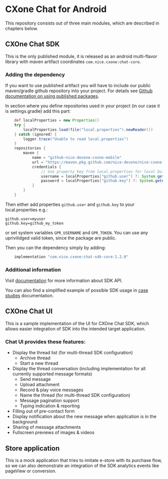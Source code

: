 # CXone Chat for Android

This repository consists out of three main modules, which are described in chapters below.

## CXOne Chat SDK

This is the only published module, it is released as an android multi-flavor library with maven artifact coordinates
`com.nice.cxone:chat-core`.

### Adding the dependency
If you want to use published artifact you will have to include our public maven/gradle github repository into your project.
For details see [Github documentation on using published packages](https://docs.github.com/en/packages/working-with-a-github-packages-registry/working-with-the-gradle-registry#using-a-published-package).

In section where you define repositories used in your project (in our case it is settings.gradle) add this part:
```groovy
    def localProperties = new Properties()
    try {
        localProperties.load(file("local.properties").newReader())
    } catch (ignored) {
        logger.trace("Unable to read local.properties")
    }
    repositories {
        maven {
            name = "github-nice-devone-cxone-mobile"
            url = "https://maven.pkg.github.com/nice-devone/nice-cxone-mobile-sdk-android"
            credentials {
                // Use property key from local.properties for local builds or environment variable for CI builds
                username = localProperties["github.user"] ?: System.getenv("GPR_USERNAME")
                password = localProperties["github.key"] ?: System.getenv("GPR_TOKEN")
            }
        }
    }
```
Then either add properties `github.user` and `github.key` to your local.properties
e.g.:
```
github.user=myuser
github.key=github_my_token
```
or set system variables `GPR_USERNAME` and `GPR_TOKEN`.
You can use any uprivilidged valid token, since the package are public.

Then you can the dependency simply by adding:
```groovy
    implementation "com.nice.cxone:chat-sdk-core:1.2.0"
```
### Additional information
Visit [documentation][docs] for more information about SDK API.

You can also find a simplified example of possible SDK usage in [case studies](docs/case-studies.md)
documentation.

[docs]: https://help.nice-incontact.com/content/acd/digital/mobilesdk/android/getstartedandroid.htm

## CXOne Chat UI

This is a sample implementation of the UI for CXOne Chat SDK, which allows easier integration of SDK into
the intended target application.

### Chat UI provides these features:

* Display the thread list (for multi-thread SDK configuration)
  * Archive thread
  * Start a new thread
* Display the thread conversation (including implementation for all currently supported message formats)
  * Send message
  * Upload attachment
  * Record & play voice messages
  * Name the thread (for multi-thread SDK configuration)
  * Message pagination support
  * Typing indication & reporting
* Filling out of pre-contact form
* Display notification about the new message when application is in the background
* Sharing of message attachments
* Fullscreen previews of images & videos

## Store application

This is a mock application that tries to imitate e-store with its purchase flow, so we can
also demonstrate an integration of the SDK analytics events like pageView or conversion.
